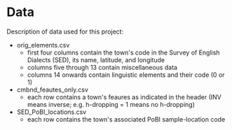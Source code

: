 # Data

Description of data used for this project:
- orig_elements.csv
  - first four columns contain the town's code in the Survey of English Dialects (SED), its name, latitude, and longitude
  - columns five through 13 contain miscellaneous data
  - columns 14 onwards contain linguistic elements and their code (0 or 1)
- cmbnd_feautes_only.csv
  - each row contains a town's feaures as indicated in the header (INV means inverse; e.g. h-dropping = 1 means no h-dropping)
- SED_PoBI_locations.csv
  - each row contains the town's associated PoBI sample-location code
